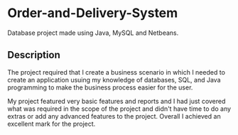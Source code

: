 # Order-and-Delivery-System
Database project made using Java, MySQL and Netbeans.

## Description
The project required that I create a business scenario in which I needed to create an application usuing my knowledge of databases, SQL, and Java programming to make the business process easier for the user.

My project featured very basic features and reports and I had just covered what was required in the scope of the project and didn't have time to do any extras or add any advanced features to the project. Overall I achieved an excellent mark for the project.
